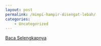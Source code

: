 ```yaml
---
layout: post
permalink: /mimpi-hampir-disengat-lebah/
categories:
    - Uncategorized
---
```


[Baca Selengkapnya](/10)